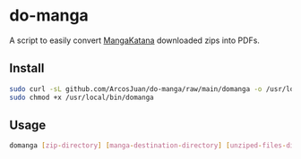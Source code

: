 # do-manga
A script to easily convert [MangaKatana](https://mangakatana.com) downloaded zips into PDFs.

## Install
```sh
sudo curl -sL github.com/ArcosJuan/do-manga/raw/main/domanga -o /usr/local/bin/domanga &&
sudo chmod +x /usr/local/bin/domanga
```

## Usage
```sh
domanga [zip-directory] [manga-destination-directory] [unziped-files-directory]
```
